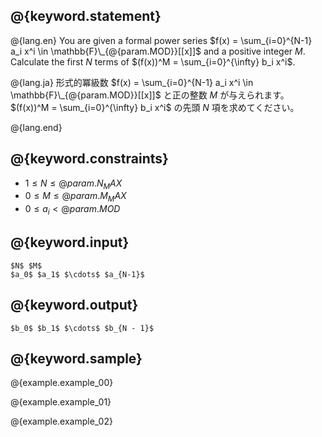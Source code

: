 ## @{keyword.statement}

@{lang.en}
You are given a formal power series $f(x) = \sum_{i=0}^{N-1} a_i x^i \in \mathbb{F}\_{@{param.MOD}}[[x]]$ and a positive integer $M$.
Calculate the first $N$ terms of $(f(x))^M = \sum_{i=0}^{\infty} b_i x^i$.

@{lang.ja}
形式的冪級数 $f(x) = \sum_{i=0}^{N-1} a_i x^i \in \mathbb{F}\_{@{param.MOD}}[[x]]$ と正の整数 $M$ が与えられます。$(f(x))^M = \sum_{i=0}^{\infty} b_i x^i$ の先頭 $N$ 項を求めてください。

@{lang.end}

## @{keyword.constraints}

- $1 \leq N \leq @{param.N_MAX}$
- $0 \leq M \leq @{param.M_MAX}$
- $0 \leq a_i < @{param.MOD}$

## @{keyword.input}

```
$N$ $M$
$a_0$ $a_1$ $\cdots$ $a_{N-1}$
```

## @{keyword.output}

```
$b_0$ $b_1$ $\cdots$ $b_{N - 1}$
```

## @{keyword.sample}

@{example.example_00}

@{example.example_01}

@{example.example_02}
